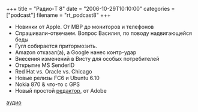 +++
title = "Радио-T 8"
date = "2006-10-29T10:10:00"
categories = ["podcast"]
filename = "rt_podcast8"
+++


- Новинки от Apple. От MBP до мониторов и телефонов
- Спрашивали-отвечаем. Вопрос Василия, по поводу надвигающейся беды
- Гугл собирается притормозить.
- Amazon отказал(а), а Google нанес контр-удар
- Внесения изменений в Висту для особых потребителей
- Открытие MS SenderID
- Red Hat vs. Oracle vs. Chicago
- Новые релизы FC6 и Ubuntu 6.10
- Nokia 870 & что-то с GPS
- Новый простой [редактор](http://labs.adobe.com/technologies/soundbooth/), от Adobe

[аудио](http://cdn.radio-t.com/rt_podcast8.mp3)
<audio src="http://cdn.radio-t.com/rt_podcast8.mp3" preload="none"></audio>

